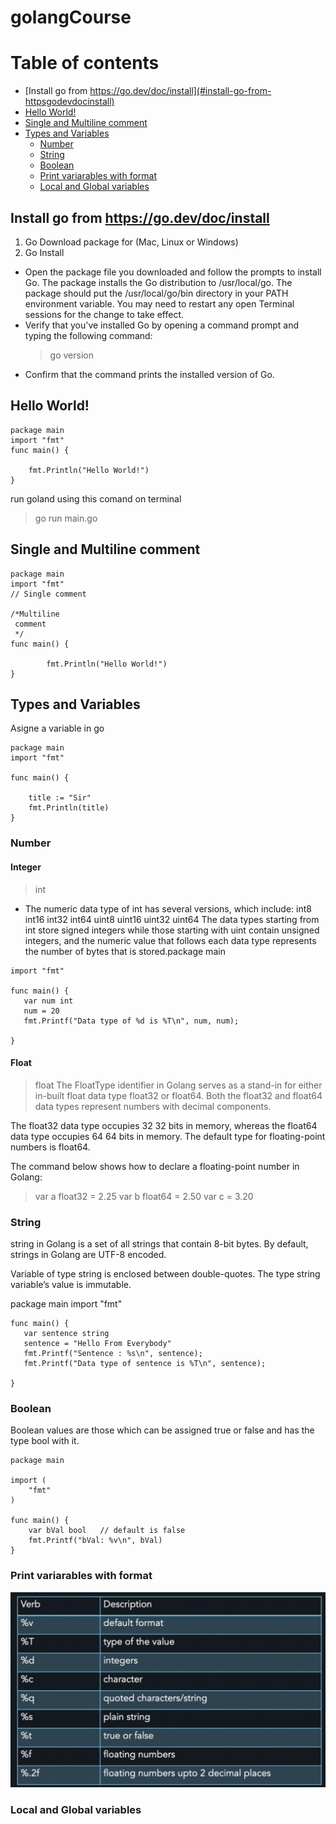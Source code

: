 # golangCourse

# Table of contents

- [Install go from https://go.dev/doc/install](#install-go-from-httpsgodevdocinstall)
- [Hello World!](#hello-world)
- [Single and Multiline comment](#single-and-multiline-comment)
- [Types and Variables](#types-and-variables)
  - [Number](#number)
  - [String](#string)
  - [Boolean](#boolean)
  - [Print variarables with format](#print-variarables-with-format)
  - [Local and Global variables](#local-and-global-variables)

## Install go from https://go.dev/doc/install
1. Go Download
package for (Mac, Linux or Windows)
2. Go Install
* Open the package file you downloaded and follow the prompts to install Go.
The package installs the Go distribution to /usr/local/go. The package should put the /usr/local/go/bin directory in your PATH environment variable. You may need to restart any open Terminal sessions for the change to take effect.
* Verify that you've installed Go by opening a command prompt and typing the following command:
   > go version
* Confirm that the command prints the installed version of Go.

## Hello World!
```
package main
import "fmt"
func main() {

	fmt.Println("Hello World!")
}

```
run goland using this comand on terminal
> go run main.go

## Single and Multiline comment
```
package main
import "fmt"
// Single comment

/*Multiline
 comment
 */
func main() {

        fmt.Println("Hello World!")
}

```

## Types and Variables
Asigne a variable in go


```
package main
import "fmt"

func main() {

	title := "Sir"
	fmt.Println(title)
}
```
### Number
#### Integer
> int
* The numeric data type of int has several versions, which include:
int8
int16
int32
int64
uint8
uint16
uint32
uint64
The data types starting from int store signed integers while those starting with uint contain unsigned integers, and the numeric value that follows each data type represents the number of bytes that is stored.package main
```
import "fmt"

func main() {
   var num int
   num = 20
   fmt.Printf("Data type of %d is %T\n", num, num);

}
```
#### Float
> float
The FloatType identifier in Golang serves as a stand-in for either in-built float data type float32 or float64. Both the float32 and float64 data types represent numbers with decimal components.

The float32 data type occupies 32
32
 bits in memory, whereas the float64 data type occupies 64
64
 bits in memory. The default type for floating-point numbers is float64.

The command below shows how to declare a floating-point number in Golang:
> var a float32 = 2.25
> var b float64 = 2.50
> var c = 3.20
### String
string in Golang is a set of all strings that contain 8-bit bytes. By default, strings in Golang are UTF-8 encoded.

Variable of type string is enclosed between double-quotes. The type string variable’s value is immutable.

package main
import "fmt"
```
func main() {
   var sentence string
   sentence = "Hello From Everybody"
   fmt.Printf("Sentence : %s\n", sentence);
   fmt.Printf("Data type of sentence is %T\n", sentence);

}
```
### Boolean
Boolean values are those which can be assigned true or false and has the type bool with it.

```
package main

import (
    "fmt"
)

func main() {
    var bVal bool   // default is false
    fmt.Printf("bVal: %v\n", bVal)
}
```
### Print variarables with format
![Printf- Format specifiers ](/img/fmtprint.png "Table formats")
### Local and Global variables







